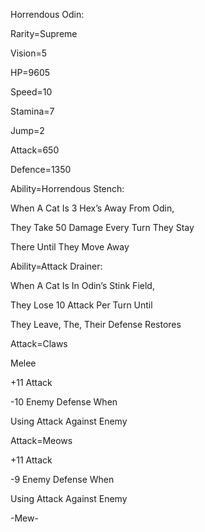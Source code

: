Horrendous Odin:

Rarity=Supreme

Vision=5

HP=9605

Speed=10

Stamina=7

Jump=2

Attack=650

Defence=1350

Ability=Horrendous Stench:

When A Cat Is 3 Hex’s Away From Odin,

They Take 50 Damage Every Turn They Stay

There Until They Move Away

Ability=Attack Drainer:

When A Cat Is In Odin’s Stink Field,

They Lose 10 Attack Per Turn Until

They Leave, The, Their Defense Restores

Attack=Claws

Melee

+11 Attack

-10 Enemy Defense When 

Using Attack Against Enemy

Attack=Meows

+11 Attack

-9 Enemy Defense When

Using Attack Against Enemy

-Mew-
